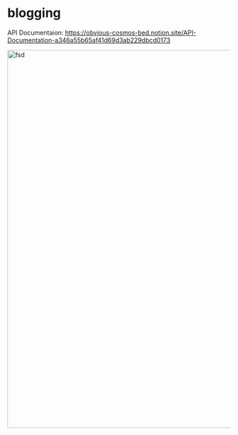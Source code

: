# blogging

API Documentaion:  https://obvious-cosmos-bed.notion.site/API-Documentation-a346a55b65af41d69d3ab229dbcd0173


<img width="1291" height="855" alt="fsd" src="https://github.com/user-attachments/assets/d42f1688-4e76-4cbd-a549-0802ec880c33" />

